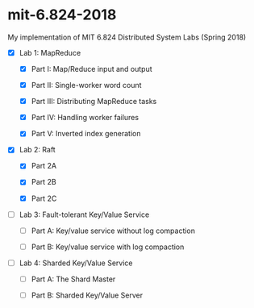 # mit-6.824-2018
My implementation of MIT 6.824 Distributed System Labs (Spring 2018)

- [x] Lab 1: MapReduce

    - [x] Part I: Map/Reduce input and output
    
    - [x] Part II: Single-worker word count
    
    - [x] Part III: Distributing MapReduce tasks
    
    - [x] Part IV: Handling worker failures
    
    - [x] Part V: Inverted index generation

- [x] Lab 2: Raft

    - [x] Part 2A
    
    - [x] Part 2B
    
    - [x] Part 2C

- [ ] Lab 3: Fault-tolerant Key/Value Service

    - [ ] Part A: Key/value service without log compaction
    
    - [ ] Part B: Key/value service with log compaction
    
- [ ] Lab 4: Sharded Key/Value Service

    - [ ] Part A: The Shard Master
    
    - [ ] Part B: Sharded Key/Value Server
